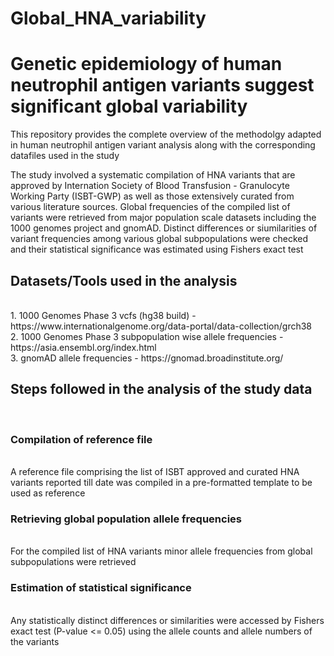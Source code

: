 # Global_HNA_variability

<h1> Genetic epidemiology of human neutrophil antigen variants suggest significant global variability </h1>

This repository provides the complete overview of the methodolgy adapted in human neutrophil antigen variant analysis along with the corresponding datafiles used in the study

The study involved a systematic compilation of HNA variants that are approved by Internation Society of Blood Transfusion - Granulocyte Working Party (ISBT-GWP) as well as those extensively curated from various literature sources. Global frequencies of the compiled list of variants were retrieved from major population scale datasets including the 1000 genomes project and gnomAD. Distinct differences or siumilarities of variant frequencies among various global subpopulations were checked and their statistical significance was estimated using Fishers exact test

<h2> Datasets/Tools used in the analysis </h2> <br/>
1. 1000 Genomes Phase 3 vcfs (hg38 build) - https://www.internationalgenome.org/data-portal/data-collection/grch38 <br/>
2. 1000 Genomes Phase 3 subpopulation wise allele frequencies - https://asia.ensembl.org/index.html <br/>
3. gnomAD allele frequencies - https://gnomad.broadinstitute.org/ <br/>

<h2> Steps followed in the analysis of the study data </h2> <br/>

<h3> Compilation of reference file </h3> <br/>
A reference file comprising the list of ISBT approved and curated HNA variants reported till date was compiled in a pre-formatted template to be used as reference <br/>

<h3> Retrieving global population allele frequencies </h3> <br/>
For the compiled list of HNA variants minor allele frequencies from global subpopulations were retrieved <br/>

<h3> Estimation of statistical significance </h3> <br/>
Any statistically distinct differences or similarities were accessed by Fishers exact test (P-value <= 0.05) using the allele counts and allele numbers of the variants

